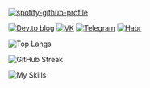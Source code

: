 [![spotify-github-profile](https://spotify-github-profile.vercel.app/api/view?uid=31a6ofdrxh2crw75tmeysh4ze344&cover_image=false&theme=default&show_offline=false&background_color=000000)](https://spotify-github-profile.vercel.app/api/view?uid=31a6ofdrxh2crw75tmeysh4ze344&redirect=true)

[![Dev.to blog](https://img.shields.io/badge/dev.to-0A0A0A?style=for-the-badge&logo=dev.to&logoColor=white&color=black)](https://dev.to/arcxevodov)
[![VK](https://img.shields.io/badge/VK-003f5c?style=for-the-badge&color=black&logo=Vk&logoColor=white)](https://vk.com/dull.knives)
[![Telegram](https://img.shields.io/badge/Telegram-Chat?style=for-the-badge&color=black&logo=telegram&logoColor=white)](https://t.me/archevodov)
[![Habr](https://img.shields.io/badge/Habr-00345c?style=for-the-badge&color=black&logo=habr&logoColor=white)](https://habr.com/ru/users/archevodov)

![Top Langs](https://github-readme-stats.vercel.app/api/top-langs/?username=arcxevodov&bg_color=000000&theme=dark&layout=compact&hide_border=true)

![GitHub Streak](https://streak-stats.demolab.com?user=arcxevodov&theme=android-dark&hide_border=true&date_format=j%20M%5B%20Y%5D&mode=weekly)

![My Skills](https://skillicons.dev/icons?i=js,ts,html,css,go,git,php,laravel,linux&theme=light)
